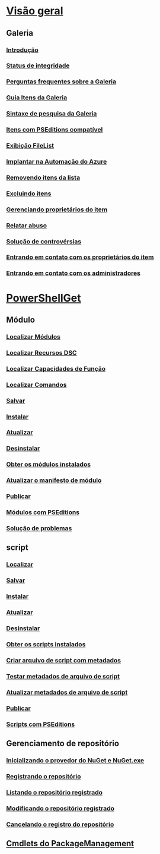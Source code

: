 # [Visão geral](readme.md)
## Galeria
### [Introdução](psgallery/psgallery_gettingstarted.md)
### [Status de integridade](psgallery/psgallery_status.md)
### [Perguntas frequentes sobre a Galeria](psgallery/psgallery_faqs.md)
### [Guia Itens da Galeria](psgallery/psgallery_items_tab.md)
### [Sintaxe de pesquisa da Galeria](psgallery/psgallery_search_syntax.md)
### [Itens com PSEditions compatível](psgallery/psgallery_pseditions.md)
### [Exibição FileList](psgallery/psgallery_filelist_feature.md)
### [Implantar na Automação do Azure](psgallery/psgallery_deploy_to_azure_automation.md)
### [Removendo itens da lista](psgallery/psgallery_unlist_items.md)
### [Excluindo itens](psgallery/Deleting-Items.md)
### [Gerenciando proprietários do item](psgallery/Managing-Item-Owners.md)
### [Relatar abuso](psgallery/psgallery_report_abuse.md)
### [Solução de controvérsias](psgallery/psgallery_dispute_resolution.md)
### [Entrando em contato com os proprietários do item](psgallery/psgallery_contacting_item_owners.md)
### [Entrando em contato com os administradores](psgallery/psgallery_contacting_administrators.md)

# [PowerShellGet](psget/overview.md)
## Módulo
### [Localizar Módulos](psget/module/psget_find-module.md)
### [Localizar Recursos DSC](psget/module/psget_find-dscresource.md)
### [Localizar Capacidades de Função](psget/module/psget_find-rolecapability.md)
### [Localizar Comandos](psget/module/psget_find-command.md)
### [Salvar](psget/module/psget_save-module.md)
### [Instalar](psget/module/psget_install-module.md)
### [Atualizar](psget/module/psget_update-module.md)
### [Desinstalar](psget/module/psget_uninstall-module.md)
### [Obter os módulos instalados](psget/module/psget_get-installedmodule.md)
### [Atualizar o manifesto de módulo](psget/module/psget_update-modulemanifest.md)
### [Publicar](psget/module/psget_publish-module.md)
### [Módulos com PSEditions](psget/module/modulewithpseditionsupport.md)
### [Solução de problemas](psget/psget_cmdlets_troubleshooting.md)

## script
### [Localizar](psget/script/psget_find-script.md)
### [Salvar](psget/script/psget_save-script.md)
### [Instalar](psget/script/psget_install-script.md)
### [Atualizar](psget/script/psget_update-script.md)
### [Desinstalar](psget/script/psget_uninstall-script.md)
### [Obter os scripts instalados](psget/script/psget_get-installedscript.md)
### [Criar arquivo de script com metadados](psget/script/psget_new-scriptfileinfo.md)
### [Testar metadados de arquivo de script](psget/script/psget_test-scriptfileinfo.md)
### [Atualizar metadados de arquivo de script](psget/script/psget_update-scriptfileinfo.md)
### [Publicar](psget/script/psget_publish-script.md)
### [Scripts com PSEditions](psget/script/scriptwithpseditionsupport.md)

## Gerenciamento de repositório
### [Inicializando o provedor do NuGet e NuGet.exe](psget/repository/bootstrapping_nuget_proivder_and_exe.md)
### [Registrando o repositório](psget/repository/psget_register-psrepository.md)
### [Listando o repositório registrado](psget/repository/psget_get-psrepository.md)
### [Modificando o repositório registrado](psget/repository/psget_set-psrepository.md)
### [Cancelando o registro do repositório](psget/repository/psget_unregister-psrepository.md)

## [Cmdlets do PackageManagement](psget/oneget/PackageManagement_cmdlets.md)
